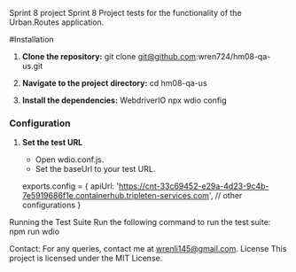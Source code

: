 Sprint 8 project
Sprint 8 Project tests for the functionality of the Urban.Routes application.

#Installation

1. **Clone the repository:**
git clone git@github.com:wren724/hm08-qa-us.git

2. **Navigate to the project directory:**
cd hm08-qa-us

3. **Install the dependencies:**
WebdriverIO
    npx wdio config 

### Configuration
1. **Set the test URL**
    - Open wdio.conf.js.
    - Set the baseUrl to your test URL.

    exports.config = {
         apiUrl: 'https://cnt-33c69452-e29a-4d23-9c4b-7e5919686f1e.containerhub.tripleten-services.com', 
         // other configurations 
         }

Running the Test Suite
Run the following command to run the test suite:
npm run wdio


Contact: For any queries, contact me at wrenli145@gmail.com.
License
This project is licensed under the MIT License.